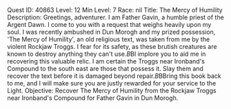 Quest ID: 40863
Level: 12
Min Level: 7
Race: nil
Title: The Mercy of Humility
Description: Greetings, adventurer. I am Father Gavin, a humble priest of the Argent Dawn. I come to you with a request that weighs heavily upon my soul. I was recently ambushed in Dun Morogh and my prized possession, 'The Mercy of Humility', an old religious text, was taken from me by the violent Rockjaw Troggs. I fear for its safety, as these brutish creatures are known to destroy anything they can't use.$B$BI implore you to aid me in recovering this valuable relic. I am certain the Troggs near Ironband's Compound to the south east are those that possess it. Slay them and recover the text before it is damaged beyond repair.$B$BBring this book back to me, and I will make sure you are justly rewarded for your service to the Light.
Objective: Recover The Mercy of Humility from the Rockjaw Troggs near Ironband's Compound for Father Gavin in Dun Morogh.
